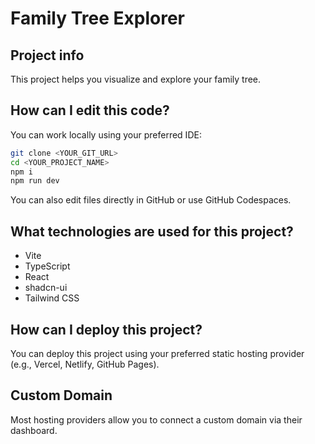# Family Tree Explorer

## Project info

This project helps you visualize and explore your family tree.

## How can I edit this code?

You can work locally using your preferred IDE:

```sh
git clone <YOUR_GIT_URL>
cd <YOUR_PROJECT_NAME>
npm i
npm run dev
```

You can also edit files directly in GitHub or use GitHub Codespaces.

## What technologies are used for this project?

- Vite
- TypeScript
- React
- shadcn-ui
- Tailwind CSS

## How can I deploy this project?

You can deploy this project using your preferred static hosting provider (e.g., Vercel, Netlify, GitHub Pages).

## Custom Domain

Most hosting providers allow you to connect a custom domain via their dashboard.
